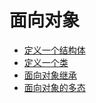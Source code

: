 # 面向对象

- [定义一个结构体](./struct.go)
- [定义一个类](./class.go)
- [面向对象继承](./class2.go)
- [面向对象的多态](./interface.go)